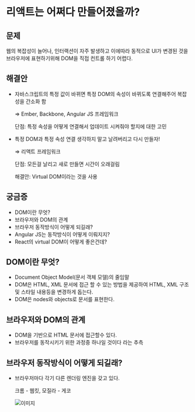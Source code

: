 # 리액트는 어쩌다 만들어졌을까?

## 문제

웹의 복잡성이 늘어나, 인터랙션이 자주 발생하고 이에따라 동적으로 UI가 변경된 것을 브라우저에 표현하기위해 DOM을 직접 컨트롤 하기 어렵다.

## 해결안

- 자바스크립트의 특정 값이 바뀌면 특정 DOM의 속성이 바뀌도록 연결해주어 복잡성을 간소화 함

  ⇒ Ember, Backbone, Angular JS 프레임워크

  단점: 특정 속성을 어떻게 연결해서 업데이트 시켜줘야 할지에 대한 고민

- 특정 DOM과 특정 속성 연결 생각하지 말고 날려버리고 다시 만들자!

  ⇒ 리액트 프레임워크

  단점: 모든걸 날리고 새로 만들면 시간이 오래걸림

  해결안: Virtual DOM이라는 것을 사용

## 궁금증

- DOM이란 무엇?
- 브라우저와 DOM의 관계
- 브라우저 동작방식이 어떻게 되길래?
- Angular JS는 동작방식이 어떻게 이뤄지지?
- React의 virtual DOM이 어떻게 좋은건데?

## DOM이란 무엇?

- Document Object Model(문서 객체 모델)의 줄임말
- DOM은 HTML, XML 문서에 접근 할 수 있는 방법을 제공하여 HTML, XML 구조 및 스타일 내용등을 변경하게 돕는다.
- DOM은 nodes와 objects로 문서를 표현한다.

## 브라우저와 DOM의 관계

- DOM을 기반으로 HTML 문서에 접근할수 있다.
- 브라우저를 동작시키기 위한 과정중 하나일 것이다 라는 추측

## 브라우저 동작방식이 어떻게 되길래?

- 브라우저마다 각기 다른 렌더링 엔진을 갖고 있다.

  크롬 - 웹킷, 모질라 - 게코

  ![이미지](https://d2.naver.com/content/images/2015/06/helloworld-59361-3.png)
